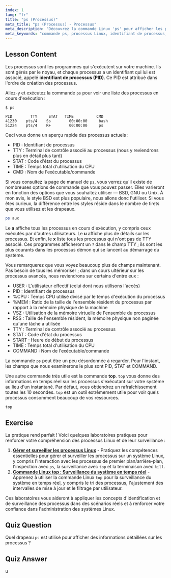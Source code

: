 ```yaml
---
index: 1
lang: "fr"
title: "ps (Processus)"
meta_title: "ps (Processus) - Processus"
meta_description: "Découvrez la commande Linux 'ps' pour afficher les processus en cours d'exécution et comprendre les identifiants de processus (PID). Obtenez un guide pour débutants sur la gestion des processus."
meta_keywords: "commande ps, processus Linux, identifiant de processus, PID, tutoriel Linux, débutant, guide, commande top"
---
```


## Lesson Content

Les processus sont les programmes qui s'exécutent sur votre machine. Ils sont gérés par le noyau, et chaque processus a un identifiant qui lui est associé, appelé **identifiant de processus (PID)**. Ce PID est attribué dans l'ordre de création des processus.

Allez-y et exécutez la commande `ps` pour voir une liste des processus en cours d'exécution :

```plaintext
$ ps

PID        TTY     STAT   TIME          CMD
41230    pts/4    Ss        00:00:00     bash
51224    pts/4    R+        00:00:00     ps
```

Ceci vous donne un aperçu rapide des processus actuels :

- PID : Identifiant de processus
- TTY : Terminal de contrôle associé au processus (nous y reviendrons plus en détail plus tard)
- STAT : Code d'état du processus
- TIME : Temps total d'utilisation du CPU
- CMD : Nom de l'exécutable/commande

Si vous consultez la page de manuel de `ps`, vous verrez qu'il existe de nombreuses options de commande que vous pouvez passer. Elles varieront en fonction des options que vous souhaitez utiliser — BSD, GNU ou Unix. À mon avis, le style BSD est plus populaire, nous allons donc l'utiliser. Si vous êtes curieux, la différence entre les styles réside dans le nombre de tirets que vous utilisez et les drapeaux.

```bash
ps aux
```

Le **a** affiche tous les processus en cours d'exécution, y compris ceux exécutés par d'autres utilisateurs. Le **u** affiche plus de détails sur les processus. Et enfin, le **x** liste tous les processus qui n'ont pas de TTY associé. Ces programmes afficheront un `?` dans le champ TTY ; ils sont les plus courants dans les processus démon qui se lancent au démarrage du système.

Vous remarquerez que vous voyez beaucoup plus de champs maintenant. Pas besoin de tous les mémoriser ; dans un cours ultérieur sur les processus avancés, nous reviendrons sur certains d'entre eux :

- USER : L'utilisateur effectif (celui dont nous utilisons l'accès)
- PID : Identifiant de processus
- %CPU : Temps CPU utilisé divisé par le temps d'exécution du processus
- %MEM : Ratio de la taille de l'ensemble résident du processus par rapport à la mémoire physique de la machine
- VSZ : Utilisation de la mémoire virtuelle de l'ensemble du processus
- RSS : Taille de l'ensemble résident, la mémoire physique non paginée qu'une tâche a utilisée
- TTY : Terminal de contrôle associé au processus
- STAT : Code d'état du processus
- START : Heure de début du processus
- TIME : Temps total d'utilisation du CPU
- COMMAND : Nom de l'exécutable/commande

La commande `ps` peut être un peu désordonnée à regarder. Pour l'instant, les champs que nous examinerons le plus sont PID, STAT et COMMAND.

Une autre commande très utile est la commande **top**. `top` vous donne des informations en temps réel sur les processus s'exécutant sur votre système au lieu d'un instantané. Par défaut, vous obtiendrez un rafraîchissement toutes les 10 secondes. `top` est un outil extrêmement utile pour voir quels processus consomment beaucoup de vos ressources.

```bash
top
```

## Exercise

La pratique rend parfait ! Voici quelques laboratoires pratiques pour renforcer votre compréhension des processus Linux et de leur surveillance :

1. **[Gérer et surveiller les processus Linux](https://labex.io/fr/labs/comptia-manage-and-monitor-linux-processes-590864)** - Pratiquez les compétences essentielles pour gérer et surveiller les processus sur un système Linux, y compris l'interaction avec les processus de premier plan/arrière-plan, l'inspection avec `ps`, la surveillance avec `top` et la terminaison avec `kill`.
2. **[Commande Linux top : Surveillance du système en temps réel](https://labex.io/fr/labs/linux-linux-top-command-real-time-system-monitoring-388500)** - Apprenez à utiliser la commande Linux `top` pour la surveillance du système en temps réel, y compris le tri des processus, l'ajustement des intervalles de mise à jour et le filtrage par utilisateur.

Ces laboratoires vous aideront à appliquer les concepts d'identification et de surveillance des processus dans des scénarios réels et à renforcer votre confiance dans l'administration des systèmes Linux.

## Quiz Question

Quel drapeau `ps` est utilisé pour afficher des informations détaillées sur les processus ?

## Quiz Answer

u
